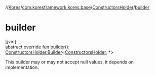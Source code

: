 //[Kores](../../../index.md)/[com.koresframework.kores.base](../index.md)/[ConstructorsHolder](index.md)/[builder](builder.md)

# builder

[jvm]\
abstract override fun [builder](builder.md)(): [ConstructorsHolder.Builder](-builder/index.md)<[ConstructorsHolder](index.md), *>

This builder may or may not accept null values, it depends on implementation.
